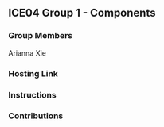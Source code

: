 ## ICE04 Group 1 - Components

### Group Members
Arianna Xie

### Hosting Link


### Instructions


### Contributions




